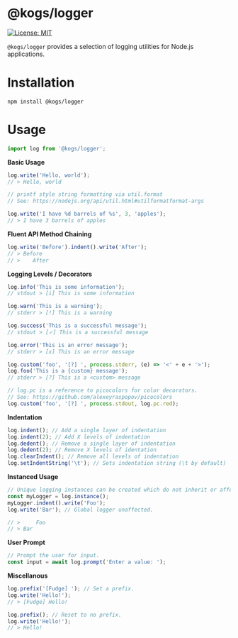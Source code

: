 # @kogs/logger
[![License: MIT](https://img.shields.io/github/license/kruithne/kogs?style=flat-square)](https://github.com/Kruithne/kogs/blob/main/LICENSE)

`@kogs/logger` provides a selection of logging utilities for Node.js applications.

# Installation
```
npm install @kogs/logger
```

# Usage
```js
import log from '@kogs/logger';
```

**Basic Usage**
```js
log.write('Hello, world');
// > Hello, world

// printf style string formatting via util.format
// See: https://nodejs.org/api/util.html#utilformatformat-args

log.write('I have %d barrels of %s', 3, 'apples');
// > I have 3 barrels of apples
```
**Fluent API Method Chaining**
```js
log.write('Before').indent().write('After');
// > Before
// > 	After
```
**Logging Levels / Decorators**
```js
log.info('This is some information');
// stdout > [i] This is some information

log.warn('This is a warning');
// stderr > [!] This is a warning

log.success('This is a successful message');
// stdout > [✓] This is a successful message

log.error('This is an error message');
// stderr > [x] This is an error message

log.custom('foo', '[?] ', process.stderr, (e) => '<' + e + '>');
log.foo('This is a {custom} message');
// stderr > [?] This is a <custom> message

// log.pc is a reference to picocolors for color decorators.
// See: https://github.com/alexeyraspopov/picocolors
log.custom('foo', '[?] ', process.stdout, log.pc.red);
```
**Indentation**
```js
log.indent(); // Add a single layer of indentation
log.indent(2); // Add X levels of indentation
log.dedent(); // Remove a single layer of indentation
log.dedent(2); // Remove X levels of identation
log.clearIndent(); // Remove all levels of indentation
log.setIndentString('\t'); // Sets indentation string (\t by default)
```
**Instanced Usage**
```js
// Unique logging instances can be created which do not inherit or affect other logging instances, including the global one.
const myLogger = log.instance();
myLogger.indent().write('Foo');
log.write('Bar'); // Global logger unaffected.

// >     Foo
// > Bar
```
**User Prompt**
```js
// Prompt the user for input.
const input = await log.prompt('Enter a value: ');
```
**Miscellanous**
```js
log.prefix('[Fudge] '); // Set a prefix.
log.write('Hello!');
// > [Fudge] Hello!

log.prefix(); // Reset to no prefix.
log.write('Hello!');
// > Hello!
```
